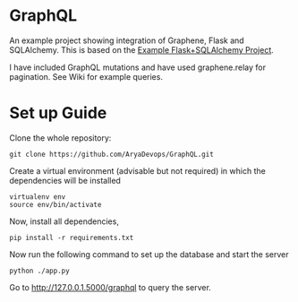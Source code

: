 # GraphQL
An example project showing integration of Graphene, Flask and SQLAlchemy. This is based on the [Example Flask+SQLAlchemy Project](https://github.com/graphql-python/graphene-sqlalchemy/tree/master/examples/flask_sqlalchemy). 

I have included GraphQL mutations and have used graphene.relay for pagination. See Wiki for example queries.


# Set up Guide

Clone the whole repository:
```
git clone https://github.com/AryaDevops/GraphQL.git

```

Create a virtual environment (advisable but not required) in which the dependencies will be installed

```
virtualenv env
source env/bin/activate

```

Now, install all dependencies,

```
pip install -r requirements.txt

```

Now run the following command to set up the database and start the server

```
python ./app.py

```

Go to http://127.0.0.1.5000/graphql to query the server.
